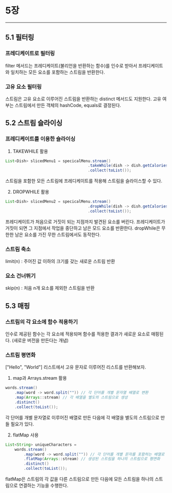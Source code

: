 # 5장
---

## 5.1 필터링

### 프레디케이트로 필터링

filter 메서드는 프레디케이트(불리언을 반환하는 함수)를 인수로 받아서 프레디케이트와 일치하는 모든 요소를 포함하는 스트림을 반환한다.

### 고유 요소 필터링

스트림은 고유 요소로 이루어진 스트림을 반환하는 distinct 메서드도 지원한다.
고유 여부는 스트림에서 만든 객체의 hashCode, equals로 결정된다.


## 5.2 스트림 슬라이싱

### 프레디케이트를 이용한 슬라이싱

1. TAKEWHILE 활용

```java
List<Dish> slicedMenu1 = specicalMenu.stream()
                                    .takeWhile(dish -> dish.getCalories() < 320)
                                    .collect(toList());
```
스트림을 포함한 모든 스트림에 프레디케이트를 적용해 스트림을 슬라이스할 수 있다.

2. DROPWHILE 활용

```java
List<Dish> slicedMenu2 = specicalMenu.stream()
                                    .dropWhile(dish -> dish.getCalories() < 320)
                                    .collect(toList());
```
프레디케이트가 처음으로 거짓이 되는 지점까지 발견된 요소를 버린다.
프레디케이트가 거짓이 되면 그 지점에서 작업을 중단하고 남은 모드 요소를 반환한다.
dropWhile은 무한한 남은 요소를 가진 무한 스트림에서도 동작한다.

### 스트림 축소

limit(n) : 주어진 값 이하의 크기를 갖는 새로운 스트림 반환

### 요소 건너뛰기

skip(n) : 처음 n개 요소를 제외한 스트림을 반환

## 5.3 매핑

### 스트림의 각 요소에 함수 적용하기

인수로 제공된 함수는 각 요소에 적용되며 함수를 적용한 결과가 새로운 요소로 매핑된다. (새로운 버전을 만든다는 개념)

### 스트림 평면화

["Hello", "World"] 리스트에서 고유 문자로 이루어진 리스트를 반환해보자.

1. map과  Arrays.stream 활용

```java
words.stream()
    .map(word -> word.split("")) // 각 단어를 개별 문자열 배열로 변환
    .map(Arrays::stream) // 각 배열을 별도의 스트림으로 생성
    .distinct()
    .collect(toList());
```

각 단어를 개별 문자열로 이루어진 배열로 만든 다음에 각 배열을 별도의 스트림으로 만들 필요가 있다.

2. flatMap 사용

```java
List<String> uniqueCharacters =
    words.stream()
        .map(word -> word.split("")) // 각 단어를 개별 문자를 포함하는 배열로 변환
        .flatMap(Arrays::stream) // 생성된 스트림을 하나의 스트림으로 평면화
        .distinct()
        .collect(toList());
```

flatMap은 스트림의 각 값을 다른 스트림으로 만든 다음에 모든 스트림을 하나의 스트림으로 연결하는 기능을 수행한다.
